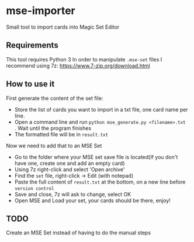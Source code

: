# mse-importer
Small tool to import cards into Magic Set Editor

## Requirements
This tool requires Python 3
In order to manipulate `.mse-set` files I recommend using 7z: https://www.7-zip.org/download.html  

## How to use it
First generate the content of the set file:
- Store the list of cards you want to import in a txt file, one card name per line.
- Open a command line and run  `python mse_generate.py <filename>.txt `
. Wait until the program finishes
- The formatted file will be in `result.txt`

Now we need to add that to an MSE Set
- Go to the folder where your MSE set save file  is located(If you don't have one, create one and add an empty card)
- Using 7z right-click and select 'Open archive'
- Find the `set` file, right-click -> Edit (with notepad)
- Paste the full content of `result.txt` at the bottom, on a new line before `version control`
- Save and close, 7z will ask to change, select OK
- Open MSE and Load your set, your cards should be there, enjoy!

## TODO
Create an MSE Set instead of having to do the manual steps


